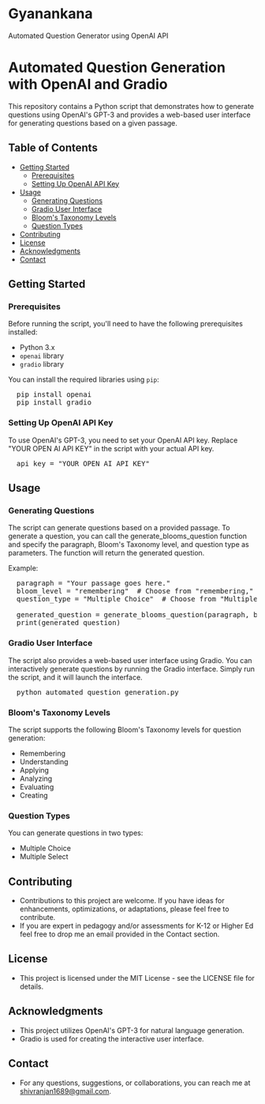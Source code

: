 # Gyanankana
Automated Question Generator using OpenAI API

# Automated Question Generation with OpenAI and Gradio

This repository contains a Python script that demonstrates how to generate questions using OpenAI's GPT-3 and provides a web-based user interface for generating questions based on a given passage.

## Table of Contents

- [Getting Started](#getting-started)
  - [Prerequisites](#prerequisites)
  - [Setting Up OpenAI API Key](#setting-up-openai-api-key)
- [Usage](#usage)
  - [Generating Questions](#generating-questions)
  - [Gradio User Interface](#gradio-user-interface)
  - [Bloom's Taxonomy Levels](#blooms-taxonomy-levels)
  - [Question Types](#question-types)
- [Contributing](#contributing)
- [License](#license)
- [Acknowledgments](#acknowledgments)
- [Contact](#contact)

## Getting Started

### Prerequisites

Before running the script, you'll need to have the following prerequisites installed:

- Python 3.x
- `openai` library
- `gradio` library

You can install the required libraries using `pip`:
<pre>
  pip install openai
  pip install gradio
</pre>

### Setting Up OpenAI API Key
To use OpenAI's GPT-3, you need to set your OpenAI API key. Replace "YOUR OPEN AI API KEY" in the script with your actual API key.
<pre>
  api_key = "YOUR OPEN AI API KEY"
</pre>

## Usage

### Generating Questions
The script can generate questions based on a provided passage. To generate a question, you can call the generate_blooms_question function and specify the paragraph, Bloom's Taxonomy level, and question type as parameters. The function will return the generated question.

Example:
<pre>
  paragraph = "Your passage goes here."
  bloom_level = "remembering"  # Choose from "remembering," "understanding," "applying," "analyzing," "evaluating," or "creating."
  question_type = "Multiple Choice"  # Choose from "Multiple Choice" or "Multiple Select."

  generated_question = generate_blooms_question(paragraph, bloom_level, question_type)
  print(generated_question)
</pre>

### Gradio User Interface
The script also provides a web-based user interface using Gradio. You can interactively generate questions by running the Gradio interface. Simply run the script, and it will launch the interface.
<pre>
  python automated_question_generation.py
</pre>

### Bloom's Taxonomy Levels
The script supports the following Bloom's Taxonomy levels for question generation:

  - Remembering
  - Understanding
  - Applying
  - Analyzing
  - Evaluating
  - Creating

### Question Types
You can generate questions in two types:
  - Multiple Choice
  - Multiple Select

## Contributing
- Contributions to this project are welcome. If you have ideas for enhancements, optimizations, or adaptations, please feel free to contribute.
- If you are expert in pedagogy and/or assessments for K-12 or Higher Ed feel free to drop me an email provided in the Contact section. 

## License
- This project is licensed under the MIT License - see the LICENSE file for details.

## Acknowledgments
- This project utilizes OpenAI's GPT-3 for natural language generation.
- Gradio is used for creating the interactive user interface.

## Contact
- For any questions, suggestions, or collaborations, you can reach me at [shivranjan1689@gmail.com](mailto:shivranjan1689@gmail.com).
